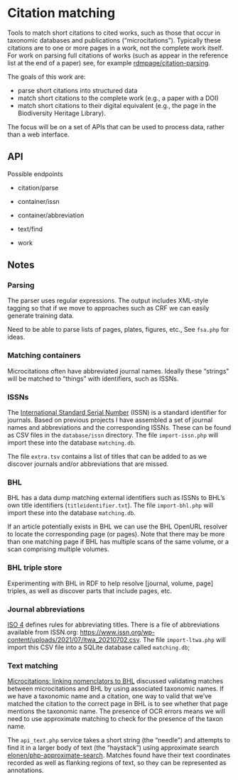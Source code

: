 # Citation matching

Tools to match short citations to cited works, such as those that occur in taxonomic databases and publications (“microcitations”). Typically these citations are to one or more pages in a work, not the complete work itself. For work on parsing full citations of works (such as appear in the reference list at the end of a paper) see, for example [rdmpage/citation-parsing](https://github.com/rdmpage/citation-parsing).

The goals of this work are:
- parse short citations into structured data
- match short citations to the complete work (e.g., a paper with a DOI)
- match short citations to their digital equivalent (e.g., the page in the Biodiversity Heritage Library).

The focus will be on a set of APIs that can be used to process data, rather than a web interface.


## API

Possible endpoints

- citation/parse

- container/issn
- container/abbreviation

- text/find

- work


## Notes

### Parsing

The parser uses regular expressions. The output includes XML-style tagging so that if we move to approaches such as CRF we can easily generate training data.

Need to be able to parse lists of pages, plates, figures, etc., See `fsa.php` for ideas.

### Matching containers

Microcitations often have abbreviated journal names. Ideally these “strings” will be matched to “things” with identifiers, such as ISSNs.  

### ISSNs

The [International Standard Serial Number](https://en.wikipedia.org/wiki/International_Standard_Serial_Number) (ISSN) is a standard identifier for journals. Based on previous projects I have assembled a set of journal names and abbreviations and the corresponding ISSNs. These can be found as CSV files in the `database/issn` directory. The file `import-issn.php` will import these into the database `matching.db`.

The file `extra.tsv` contains a list of titles that can be added to as we discover journals and/or abbreviations that are missed.

### BHL

BHL has a data dump matching external identifiers such as ISSNs to BHL’s own title identifiers (`titleidentifier.txt`). The file `import-bhl.php` will import these into the database `matching.db`.

If an article potentially exists in BHL we can use the BHL OpenURL resolver to locate the corresponding page (or pages). Note that there may be more than one matching page if BHL has multiple scans of the same volume, or a scan comprising multiple volumes.

### BHL triple store 

Experimenting with BHL in RDF to help resolve [journal, volume, page] triples, as well as discover parts that include pages, etc. 

### Journal abbreviations

[ISO 4](https://en.wikipedia.org/wiki/ISO_4) defines rules for abbreviating titles. There is a file of abbreviations available from ISSN.org: https://www.issn.org/wp-content/uploads/2021/07/ltwa_20210702.csv. The file `import-ltwa.php` will import this CSV file into a SQLite database called `matching.db`;

### Text matching

[Microcitations: linking nomenclators to BHL](https://iphylo.blogspot.com/2011/03/microcitations-linking-nomenclators-to.html) discussed validating matches between microcitations and BHL by using associated taxonomic names. If we have a taxonomic name and a citation, one way to valid that we’ve matched the citation to the correct page in BHL is to see whether that page mentions the taxonomic name. The presence of OCR errors means we will need to use approximate matching to check for the presence of the taxon name.

The `api_text.php` service takes a short string (the “needle”) and attempts to find it in a larger body of text (the “haystack”) using approximate search [elonen/php-approximate-search](https://github.com/elonen/php-approximate-search). Matches found have their text coordinates recorded as well as flanking regions of text, so they can be represented as annotations.

